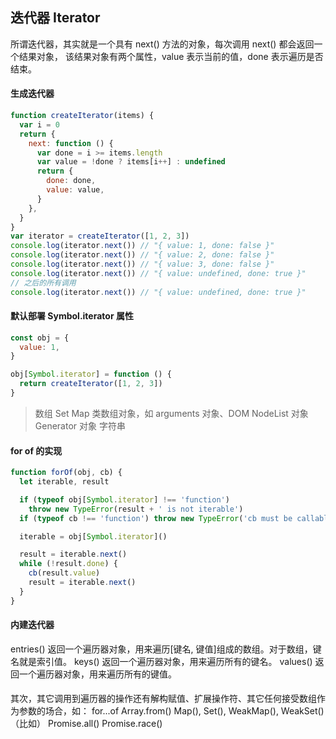 ## 迭代器 Iterator

所谓迭代器，其实就是一个具有 next() 方法的对象，每次调用 next() 都会返回一个结果对象，
该结果对象有两个属性，value 表示当前的值，done 表示遍历是否结束。

#### 生成迭代器

```js
function createIterator(items) {
  var i = 0
  return {
    next: function () {
      var done = i >= items.length
      var value = !done ? items[i++] : undefined
      return {
        done: done,
        value: value,
      }
    },
  }
}
var iterator = createIterator([1, 2, 3])
console.log(iterator.next()) // "{ value: 1, done: false }"
console.log(iterator.next()) // "{ value: 2, done: false }"
console.log(iterator.next()) // "{ value: 3, done: false }"
console.log(iterator.next()) // "{ value: undefined, done: true }"
// 之后的所有调用
console.log(iterator.next()) // "{ value: undefined, done: true }"
```

#### 默认部署 Symbol.iterator 属性

```js
const obj = {
  value: 1,
}

obj[Symbol.iterator] = function () {
  return createIterator([1, 2, 3])
}
```

> 数组
> Set
> Map
> 类数组对象，如 arguments 对象、DOM NodeList 对象
> Generator 对象
> 字符串

#### for of 的实现

```js
function forOf(obj, cb) {
  let iterable, result

  if (typeof obj[Symbol.iterator] !== 'function')
    throw new TypeError(result + ' is not iterable')
  if (typeof cb !== 'function') throw new TypeError('cb must be callable')

  iterable = obj[Symbol.iterator]()

  result = iterable.next()
  while (!result.done) {
    cb(result.value)
    result = iterable.next()
  }
}
```

#### 内建迭代器

entries() 返回一个遍历器对象，用来遍历[键名, 键值]组成的数组。对于数组，键名就是索引值。
keys() 返回一个遍历器对象，用来遍历所有的键名。
values() 返回一个遍历器对象，用来遍历所有的键值。

####

其次，其它调用到遍历器的操作还有解构赋值、扩展操作符、其它任何接受数组作为参数的场合，如：
for...of
Array.from()
Map(), Set(), WeakMap(), WeakSet()（比如）
Promise.all()
Promise.race()
